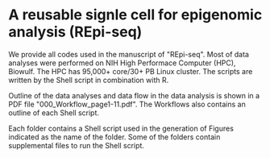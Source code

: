 # A reusable signle cell for epigenomic analysis (REpi-seq)

We provide all codes used in the manuscript of "REpi-seq". Most of data analyses were performed on NIH High Performace Computer (HPC), Biowulf. The HPC has 95,000+ core/30+ PB Linux cluster. The scripts are written by the Shell script in combination with R.

Outline of the data analyses and data flow in the data analysis is shown in a PDF file "000_Workflow_page1-11.pdf". The Workflows also contains an outline of each Shell script.

Each folder contains a Shell script used in the generation of Figures indicated as the name of the folder. Some of the folders contain supplemental files to run the Shell script.
